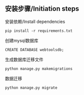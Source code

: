## 安装步骤/Initiation steps



安装依赖/Install dependencies

```
pip install -r requirements.txt
```

创建mysql数据库

```
CREATE DATABASE webtoolsdb;
```

生成数据库迁移文件

```
python manage.py makemigrations
```

数据迁移

```
python manage.py migrate
```

